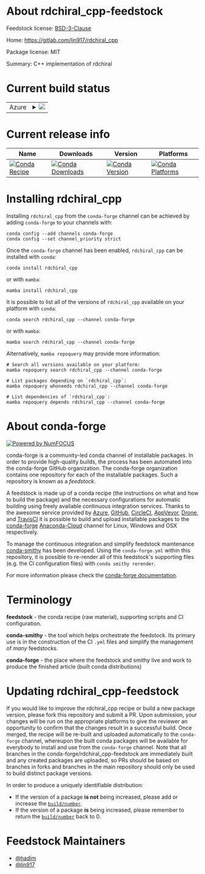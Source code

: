 About rdchiral_cpp-feedstock
============================

Feedstock license: [BSD-3-Clause](https://github.com/conda-forge/rdchiral_cpp-feedstock/blob/main/LICENSE.txt)

Home: https://gitlab.com/ljn917/rdchiral_cpp

Package license: MIT

Summary: C++ implementation of rdchiral

Current build status
====================


<table>
    
  <tr>
    <td>Azure</td>
    <td>
      <details>
        <summary>
          <a href="https://dev.azure.com/conda-forge/feedstock-builds/_build/latest?definitionId=14273&branchName=main">
            <img src="https://dev.azure.com/conda-forge/feedstock-builds/_apis/build/status/rdchiral_cpp-feedstock?branchName=main">
          </a>
        </summary>
        <table>
          <thead><tr><th>Variant</th><th>Status</th></tr></thead>
          <tbody><tr>
              <td>linux_64_python3.10.____cpythonrdkit_version2022.03.</td>
              <td>
                <a href="https://dev.azure.com/conda-forge/feedstock-builds/_build/latest?definitionId=14273&branchName=main">
                  <img src="https://dev.azure.com/conda-forge/feedstock-builds/_apis/build/status/rdchiral_cpp-feedstock?branchName=main&jobName=linux&configuration=linux%20linux_64_python3.10.____cpythonrdkit_version2022.03._" alt="variant">
                </a>
              </td>
            </tr><tr>
              <td>linux_64_python3.10.____cpythonrdkit_version2022.09.</td>
              <td>
                <a href="https://dev.azure.com/conda-forge/feedstock-builds/_build/latest?definitionId=14273&branchName=main">
                  <img src="https://dev.azure.com/conda-forge/feedstock-builds/_apis/build/status/rdchiral_cpp-feedstock?branchName=main&jobName=linux&configuration=linux%20linux_64_python3.10.____cpythonrdkit_version2022.09._" alt="variant">
                </a>
              </td>
            </tr><tr>
              <td>linux_64_python3.11.____cpythonrdkit_version2022.03.</td>
              <td>
                <a href="https://dev.azure.com/conda-forge/feedstock-builds/_build/latest?definitionId=14273&branchName=main">
                  <img src="https://dev.azure.com/conda-forge/feedstock-builds/_apis/build/status/rdchiral_cpp-feedstock?branchName=main&jobName=linux&configuration=linux%20linux_64_python3.11.____cpythonrdkit_version2022.03._" alt="variant">
                </a>
              </td>
            </tr><tr>
              <td>linux_64_python3.11.____cpythonrdkit_version2022.09.</td>
              <td>
                <a href="https://dev.azure.com/conda-forge/feedstock-builds/_build/latest?definitionId=14273&branchName=main">
                  <img src="https://dev.azure.com/conda-forge/feedstock-builds/_apis/build/status/rdchiral_cpp-feedstock?branchName=main&jobName=linux&configuration=linux%20linux_64_python3.11.____cpythonrdkit_version2022.09._" alt="variant">
                </a>
              </td>
            </tr><tr>
              <td>linux_64_python3.8.____cpythonrdkit_version2022.03.</td>
              <td>
                <a href="https://dev.azure.com/conda-forge/feedstock-builds/_build/latest?definitionId=14273&branchName=main">
                  <img src="https://dev.azure.com/conda-forge/feedstock-builds/_apis/build/status/rdchiral_cpp-feedstock?branchName=main&jobName=linux&configuration=linux%20linux_64_python3.8.____cpythonrdkit_version2022.03._" alt="variant">
                </a>
              </td>
            </tr><tr>
              <td>linux_64_python3.8.____cpythonrdkit_version2022.09.</td>
              <td>
                <a href="https://dev.azure.com/conda-forge/feedstock-builds/_build/latest?definitionId=14273&branchName=main">
                  <img src="https://dev.azure.com/conda-forge/feedstock-builds/_apis/build/status/rdchiral_cpp-feedstock?branchName=main&jobName=linux&configuration=linux%20linux_64_python3.8.____cpythonrdkit_version2022.09._" alt="variant">
                </a>
              </td>
            </tr><tr>
              <td>linux_64_python3.9.____cpythonrdkit_version2022.03.</td>
              <td>
                <a href="https://dev.azure.com/conda-forge/feedstock-builds/_build/latest?definitionId=14273&branchName=main">
                  <img src="https://dev.azure.com/conda-forge/feedstock-builds/_apis/build/status/rdchiral_cpp-feedstock?branchName=main&jobName=linux&configuration=linux%20linux_64_python3.9.____cpythonrdkit_version2022.03._" alt="variant">
                </a>
              </td>
            </tr><tr>
              <td>linux_64_python3.9.____cpythonrdkit_version2022.09.</td>
              <td>
                <a href="https://dev.azure.com/conda-forge/feedstock-builds/_build/latest?definitionId=14273&branchName=main">
                  <img src="https://dev.azure.com/conda-forge/feedstock-builds/_apis/build/status/rdchiral_cpp-feedstock?branchName=main&jobName=linux&configuration=linux%20linux_64_python3.9.____cpythonrdkit_version2022.09._" alt="variant">
                </a>
              </td>
            </tr><tr>
              <td>osx_64_python3.10.____cpythonrdkit_version2022.03.</td>
              <td>
                <a href="https://dev.azure.com/conda-forge/feedstock-builds/_build/latest?definitionId=14273&branchName=main">
                  <img src="https://dev.azure.com/conda-forge/feedstock-builds/_apis/build/status/rdchiral_cpp-feedstock?branchName=main&jobName=osx&configuration=osx%20osx_64_python3.10.____cpythonrdkit_version2022.03._" alt="variant">
                </a>
              </td>
            </tr><tr>
              <td>osx_64_python3.10.____cpythonrdkit_version2022.09.</td>
              <td>
                <a href="https://dev.azure.com/conda-forge/feedstock-builds/_build/latest?definitionId=14273&branchName=main">
                  <img src="https://dev.azure.com/conda-forge/feedstock-builds/_apis/build/status/rdchiral_cpp-feedstock?branchName=main&jobName=osx&configuration=osx%20osx_64_python3.10.____cpythonrdkit_version2022.09._" alt="variant">
                </a>
              </td>
            </tr><tr>
              <td>osx_64_python3.11.____cpythonrdkit_version2022.03.</td>
              <td>
                <a href="https://dev.azure.com/conda-forge/feedstock-builds/_build/latest?definitionId=14273&branchName=main">
                  <img src="https://dev.azure.com/conda-forge/feedstock-builds/_apis/build/status/rdchiral_cpp-feedstock?branchName=main&jobName=osx&configuration=osx%20osx_64_python3.11.____cpythonrdkit_version2022.03._" alt="variant">
                </a>
              </td>
            </tr><tr>
              <td>osx_64_python3.11.____cpythonrdkit_version2022.09.</td>
              <td>
                <a href="https://dev.azure.com/conda-forge/feedstock-builds/_build/latest?definitionId=14273&branchName=main">
                  <img src="https://dev.azure.com/conda-forge/feedstock-builds/_apis/build/status/rdchiral_cpp-feedstock?branchName=main&jobName=osx&configuration=osx%20osx_64_python3.11.____cpythonrdkit_version2022.09._" alt="variant">
                </a>
              </td>
            </tr><tr>
              <td>osx_64_python3.8.____cpythonrdkit_version2022.03.</td>
              <td>
                <a href="https://dev.azure.com/conda-forge/feedstock-builds/_build/latest?definitionId=14273&branchName=main">
                  <img src="https://dev.azure.com/conda-forge/feedstock-builds/_apis/build/status/rdchiral_cpp-feedstock?branchName=main&jobName=osx&configuration=osx%20osx_64_python3.8.____cpythonrdkit_version2022.03._" alt="variant">
                </a>
              </td>
            </tr><tr>
              <td>osx_64_python3.8.____cpythonrdkit_version2022.09.</td>
              <td>
                <a href="https://dev.azure.com/conda-forge/feedstock-builds/_build/latest?definitionId=14273&branchName=main">
                  <img src="https://dev.azure.com/conda-forge/feedstock-builds/_apis/build/status/rdchiral_cpp-feedstock?branchName=main&jobName=osx&configuration=osx%20osx_64_python3.8.____cpythonrdkit_version2022.09._" alt="variant">
                </a>
              </td>
            </tr><tr>
              <td>osx_64_python3.9.____cpythonrdkit_version2022.03.</td>
              <td>
                <a href="https://dev.azure.com/conda-forge/feedstock-builds/_build/latest?definitionId=14273&branchName=main">
                  <img src="https://dev.azure.com/conda-forge/feedstock-builds/_apis/build/status/rdchiral_cpp-feedstock?branchName=main&jobName=osx&configuration=osx%20osx_64_python3.9.____cpythonrdkit_version2022.03._" alt="variant">
                </a>
              </td>
            </tr><tr>
              <td>osx_64_python3.9.____cpythonrdkit_version2022.09.</td>
              <td>
                <a href="https://dev.azure.com/conda-forge/feedstock-builds/_build/latest?definitionId=14273&branchName=main">
                  <img src="https://dev.azure.com/conda-forge/feedstock-builds/_apis/build/status/rdchiral_cpp-feedstock?branchName=main&jobName=osx&configuration=osx%20osx_64_python3.9.____cpythonrdkit_version2022.09._" alt="variant">
                </a>
              </td>
            </tr>
          </tbody>
        </table>
      </details>
    </td>
  </tr>
</table>

Current release info
====================

| Name | Downloads | Version | Platforms |
| --- | --- | --- | --- |
| [![Conda Recipe](https://img.shields.io/badge/recipe-rdchiral_cpp-green.svg)](https://anaconda.org/conda-forge/rdchiral_cpp) | [![Conda Downloads](https://img.shields.io/conda/dn/conda-forge/rdchiral_cpp.svg)](https://anaconda.org/conda-forge/rdchiral_cpp) | [![Conda Version](https://img.shields.io/conda/vn/conda-forge/rdchiral_cpp.svg)](https://anaconda.org/conda-forge/rdchiral_cpp) | [![Conda Platforms](https://img.shields.io/conda/pn/conda-forge/rdchiral_cpp.svg)](https://anaconda.org/conda-forge/rdchiral_cpp) |

Installing rdchiral_cpp
=======================

Installing `rdchiral_cpp` from the `conda-forge` channel can be achieved by adding `conda-forge` to your channels with:

```
conda config --add channels conda-forge
conda config --set channel_priority strict
```

Once the `conda-forge` channel has been enabled, `rdchiral_cpp` can be installed with `conda`:

```
conda install rdchiral_cpp
```

or with `mamba`:

```
mamba install rdchiral_cpp
```

It is possible to list all of the versions of `rdchiral_cpp` available on your platform with `conda`:

```
conda search rdchiral_cpp --channel conda-forge
```

or with `mamba`:

```
mamba search rdchiral_cpp --channel conda-forge
```

Alternatively, `mamba repoquery` may provide more information:

```
# Search all versions available on your platform:
mamba repoquery search rdchiral_cpp --channel conda-forge

# List packages depending on `rdchiral_cpp`:
mamba repoquery whoneeds rdchiral_cpp --channel conda-forge

# List dependencies of `rdchiral_cpp`:
mamba repoquery depends rdchiral_cpp --channel conda-forge
```


About conda-forge
=================

[![Powered by
NumFOCUS](https://img.shields.io/badge/powered%20by-NumFOCUS-orange.svg?style=flat&colorA=E1523D&colorB=007D8A)](https://numfocus.org)

conda-forge is a community-led conda channel of installable packages.
In order to provide high-quality builds, the process has been automated into the
conda-forge GitHub organization. The conda-forge organization contains one repository
for each of the installable packages. Such a repository is known as a *feedstock*.

A feedstock is made up of a conda recipe (the instructions on what and how to build
the package) and the necessary configurations for automatic building using freely
available continuous integration services. Thanks to the awesome service provided by
[Azure](https://azure.microsoft.com/en-us/services/devops/), [GitHub](https://github.com/),
[CircleCI](https://circleci.com/), [AppVeyor](https://www.appveyor.com/),
[Drone](https://cloud.drone.io/welcome), and [TravisCI](https://travis-ci.com/)
it is possible to build and upload installable packages to the
[conda-forge](https://anaconda.org/conda-forge) [Anaconda-Cloud](https://anaconda.org/)
channel for Linux, Windows and OSX respectively.

To manage the continuous integration and simplify feedstock maintenance
[conda-smithy](https://github.com/conda-forge/conda-smithy) has been developed.
Using the ``conda-forge.yml`` within this repository, it is possible to re-render all of
this feedstock's supporting files (e.g. the CI configuration files) with ``conda smithy rerender``.

For more information please check the [conda-forge documentation](https://conda-forge.org/docs/).

Terminology
===========

**feedstock** - the conda recipe (raw material), supporting scripts and CI configuration.

**conda-smithy** - the tool which helps orchestrate the feedstock.
                   Its primary use is in the construction of the CI ``.yml`` files
                   and simplify the management of *many* feedstocks.

**conda-forge** - the place where the feedstock and smithy live and work to
                  produce the finished article (built conda distributions)


Updating rdchiral_cpp-feedstock
===============================

If you would like to improve the rdchiral_cpp recipe or build a new
package version, please fork this repository and submit a PR. Upon submission,
your changes will be run on the appropriate platforms to give the reviewer an
opportunity to confirm that the changes result in a successful build. Once
merged, the recipe will be re-built and uploaded automatically to the
`conda-forge` channel, whereupon the built conda packages will be available for
everybody to install and use from the `conda-forge` channel.
Note that all branches in the conda-forge/rdchiral_cpp-feedstock are
immediately built and any created packages are uploaded, so PRs should be based
on branches in forks and branches in the main repository should only be used to
build distinct package versions.

In order to produce a uniquely identifiable distribution:
 * If the version of a package **is not** being increased, please add or increase
   the [``build/number``](https://docs.conda.io/projects/conda-build/en/latest/resources/define-metadata.html#build-number-and-string).
 * If the version of a package **is** being increased, please remember to return
   the [``build/number``](https://docs.conda.io/projects/conda-build/en/latest/resources/define-metadata.html#build-number-and-string)
   back to 0.

Feedstock Maintainers
=====================

* [@hadim](https://github.com/hadim/)
* [@ljn917](https://github.com/ljn917/)

